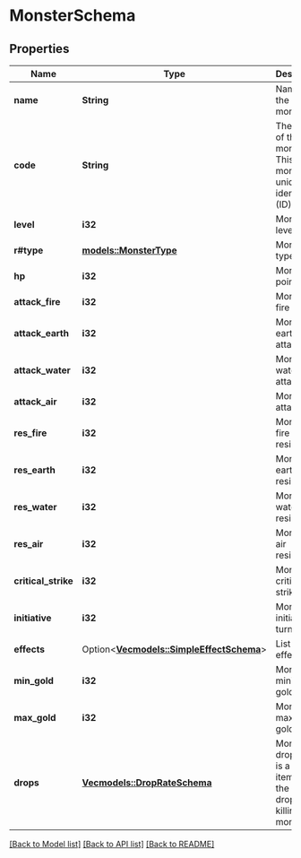 # MonsterSchema

## Properties

Name | Type | Description | Notes
------------ | ------------- | ------------- | -------------
**name** | **String** | Name of the monster. | 
**code** | **String** | The code of the monster. This is the monster's unique identifier (ID). | 
**level** | **i32** | Monster level. | 
**r#type** | [**models::MonsterType**](MonsterType.md) | Monster type. | 
**hp** | **i32** | Monster hit points. | 
**attack_fire** | **i32** | Monster fire attack. | 
**attack_earth** | **i32** | Monster earth attack. | 
**attack_water** | **i32** | Monster water attack. | 
**attack_air** | **i32** | Monster air attack. | 
**res_fire** | **i32** | Monster % fire resistance. | 
**res_earth** | **i32** | Monster % earth resistance. | 
**res_water** | **i32** | Monster % water resistance. | 
**res_air** | **i32** | Monster % air resistance. | 
**critical_strike** | **i32** | Monster % critical strike. | 
**initiative** | **i32** | Monster initiative for turn order. | 
**effects** | Option<[**Vec<models::SimpleEffectSchema>**](SimpleEffectSchema.md)> | List of effects. | [optional]
**min_gold** | **i32** | Monster minimum gold drop.  | 
**max_gold** | **i32** | Monster maximum gold drop.  | 
**drops** | [**Vec<models::DropRateSchema>**](DropRateSchema.md) | Monster drops. This is a list of items that the monster drops after killing the monster.  | 

[[Back to Model list]](../README.md#documentation-for-models) [[Back to API list]](../README.md#documentation-for-api-endpoints) [[Back to README]](../README.md)



